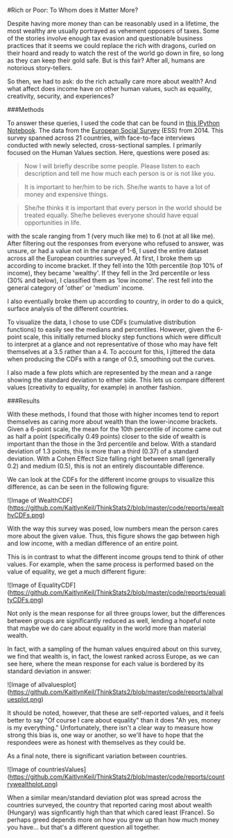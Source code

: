 #Rich or Poor: To Whom does it Matter More?

Despite having more money than can be reasonably used in a lifetime, the most wealthy are usually portrayed as
vehement opposers of taxes. Some of the stories involve enough tax evasion and questionable business practices
that it seems we could replace the rich with dragons, curled on their hoard and ready to watch the rest of the 
world go down in fire, so long as they can keep their gold safe. But is this fair? After all, humans are 
notorious story-tellers. 

So then, we had to ask: do the rich actually care more about wealth? And what affect does income have on other
human values, such as equality, creativity, security, and experiences?

###Methods

To answer these queries, I used the code that can be found in [this IPython Notebook](https://github.com/KaitlynKeil/ThinkStats2/blob/master/code/report1.ipynb).  The data from the 
[European Social Survey](http://www.europeansocialsurvey.org/download.html?file=ESS7e02_1&y=2014) (ESS) from 2014. 
This survey spanned across 21 countries, with face-to-face interviews conducted with newly selected, cross-sectional samples.
I primarily focused on the Human Values section. Here, questions were posed as:

>Now I will briefly describe some people. 
>Please listen to each description and tell me how much each person is or is not like you.

>It is important to her/him to be rich. She/he wants to have a lot of money and expensive things. 

>She/he thinks it is important that every person in the world should be treated equally. She/he believes everyone should
have equal opportunities in life. 

with the scale ranging from 1 (very much like me) to 6 (not at all like me). After filtering out the responses
from everyone who refused to answer, was unsure, or had a value not in the range of 1-6, I used the entire dataset across
all the European countries surveyed. At first, I broke them up according to income bracket. If they fell into
the 10th percentile (top 10% of income), they became 'wealthy'. If they fell in the 3rd percentile or less (30% and below),
I classified them as 'low income'. The rest fell into the general category of 'other' or 'medium' income.

I also eventually broke them up according to country, in order to do a quick, surface analysis of the different countries.

To visualize the data, I chose to use CDFs (cumulative distribution functions) to easily see the medians and percentiles.
However, given the 6-point scale, this initially returned blocky step functions which were difficult to interpret at a 
glance and not representative of those who may have felt themselves at a 3.5 rather than a 4. To account for this, I jittered
the data when producing the CDFs with a range of 0.5, smoothing out the curves.

I also made a few plots which are represented by the mean and a range showing the standard deviation to either side. This
lets us compare different values (creativity to equality, for example) in another fashion.

###Results

With these methods, I found that those with higher incomes tend to report themselves as caring more about wealth than
the lower-income brackets. Given a 6-point scale, the mean for the 10th percentile of income came out as half a point
(specifically 0.49 points) closer to the side of wealth is important than the those in the 3rd percentile and below.
With a standard deviation of 1.3 points, this is more than a third (0.37) of a standard deviation. With a Cohen Effect Size
falling right between small (generally 0.2) and medium (0.5), this is not an entirely discountable difference.

We can look at the CDFs for the different income groups to visualize this difference, as can be seen in the following figure:

![Image of WealthCDF]
(https://github.com/KaitlynKeil/ThinkStats2/blob/master/code/reports/wealthyCDFs.png)

With the way this survey was posed, low numbers mean the person cares more about the given value. Thus, this figure
shows the gap between high and low income, with a median difference of an entire point.

This is in contrast to what the different income groups tend to think of other values. For example, when the same 
process is performed based on the value of equality, we get a much different figure:

![Image of EqualityCDF]
(https://github.com/KaitlynKeil/ThinkStats2/blob/master/code/reports/equalityCDFs.png)

Not only is the mean response for all three groups lower, but the differences between groups are significantly reduced
as well, lending a hopeful note that maybe we do care about equality in the world more than material wealth.

In fact, with a sampling of the human values enquired about on this survey, we find that wealth is, in fact, the lowest
ranked across Europe, as we can see here, where the mean response for each value is bordered by its standard deviation
in answer:

![Image of allvaluesplot]
(https://github.com/KaitlynKeil/ThinkStats2/blob/master/code/reports/allvaluesplot.png)

It should be noted, however, that these are self-reported values, and it feels better to say "Of course I care about
equality" than it does "Ah yes, money is my everything." Unfortunately, there isn't a clear way to measure how strong
this bias is, one way or another, so we'll have to hope that the respondees were as honest with themselves as they 
could be.

As a final note, there is significant variation between countries.

![Image of countriesValues]
(https://github.com/KaitlynKeil/ThinkStats2/blob/master/code/reports/countrywealthplot.png)

When a similar mean/standard deviation plot was spread across the countries surveyed, the country that reported caring 
most about wealth (Hungary) was signficantly high than that which cared least (France). So perhaps greed depends more 
on how you grew up than how much money you have... but that's a different question all together.
